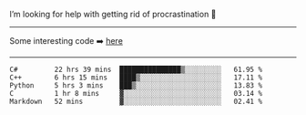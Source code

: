 I’m looking for help with getting rid of procrastination 🤔

-----

Some interesting code :arrow_right: [here](https://github.com/zhen8838/playground)

-----

<!--START_SECTION:waka-->
```text
C#         22 hrs 39 mins  ███████████████▒░░░░░░░░░   61.95 % 
C++        6 hrs 15 mins   ████▒░░░░░░░░░░░░░░░░░░░░   17.11 % 
Python     5 hrs 3 mins    ███▒░░░░░░░░░░░░░░░░░░░░░   13.83 % 
C          1 hr 8 mins     ▓░░░░░░░░░░░░░░░░░░░░░░░░   03.14 % 
Markdown   52 mins         ▓░░░░░░░░░░░░░░░░░░░░░░░░   02.41 % 
```
<!--END_SECTION:waka-->

<!--
**zhen8838/zhen8838** is a ✨ _special_ ✨ repository because its `README.md` (this file) appears on your GitHub profile.

Here are some ideas to get you started:

- 🔭 I’m currently working on ...
- 🌱 I’m currently learning ...
- 👯 I’m looking to collaborate on ...
 ...
- 💬 Ask me about ...
- 📫 How to reach me: ...
- 😄 Pronouns: ...
- ⚡ Fun fact: ...
-->
